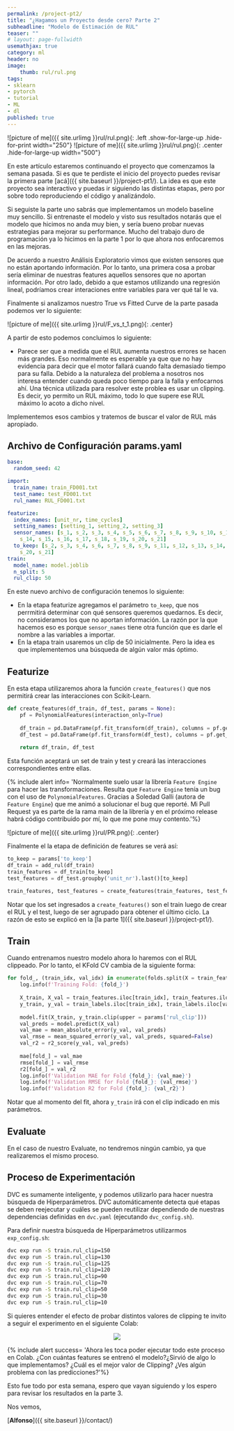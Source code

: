 ```yaml
---
permalink: /project-pt2/ 
title: "¿Hagamos un Proyecto desde cero? Parte 2"
subheadline: "Modelo de Estimación de RUL"
teaser: ""
# layout: page-fullwidth
usemathjax: true
category: ml
header: no
image:
    thumb: rul/rul.png
tags:
- sklearn
- pytorch
- tutorial
- ML
- dl
published: true 
---
```


![picture of me]({{ site.urlimg }}rul/rul.png){: .left .show-for-large-up .hide-for-print width="250"}
![picture of me]({{ site.urlimg }}rul/rul.png){: .center .hide-for-large-up width="500"}

En este artículo estaremos continuando el proyecto que comenzamos la semana pasada. Si es que te perdiste el inicio del proyecto puedes revisar la primera parte <!--more--> [acá]({{ site.baseurl }}/project-pt1/). La idea es que este proyecto sea interactivo y puedas ir siguiendo las distintas etapas, pero por sobre todo reproduciendo el código y analizándolo. 

Si seguiste la parte uno sabrás que implementamos un modelo baseline muy sencillo. Si entrenaste el modelo y visto sus resultados notarás que el modelo que hicimos no anda muy bien, y sería bueno probar nuevas estrategias para mejorar su performance. Mucho del trabajo duro de programación ya lo hicimos en la parte 1 por lo que ahora nos enfocaremos en las mejoras.

De acuerdo a nuestro Análisis Exploratorio vimos que existen sensores que no están aportando información. Por lo tanto, una primera cosa a probar sería eliminar de nuestras features aquellos sensores que no aportan información. Por otro lado, debido a que estamos utilizando una regresión lineal, podríamos crear interaciones entre variables para ver qué tal le va.

Finalmente si analizamos nuestro True vs Fitted Curve de la parte pasada podemos ver lo siguiente:

![picture of me]({{ site.urlimg }}rul/F_vs_t_1.png){: .center}

A partir de esto podemos concluimos lo siguiente: 

* Parece ser que a medida que el RUL aumenta nuestros errores se hacen más grandes. Eso normalmente es esperable ya que que no hay evidencia para decir que el motor fallará cuando falta demasiado tiempo para su falla. Debido a la naturaleza del problema a nosotros nos interesa entender cuando queda poco tiempo para la falla y enfocarnos ahí. Una técnica utilizada para resolver este problea es usar un clipping. Es decir, yo permito un RUL máximo, todo lo que supere ese RUL máximo lo acoto a dicho nivel.
<!-- * Pero otra cosa que se puede ver es que el modelo genera predicciones negativas. Lo cual no está bien. El modelo debería siempre ser capaz de predecir un número positivo. Y es más, nunca debería decirme que hoy falló. De ser ese el caso, no me permite tomar medidas para prevenirlo. Por eso aplicaremos un clipping inferior para evitar dicho comportamiento. El primer paso es un preprocesamiento, antes de entrenar. El segundo paso es un postprocesamiento, después de predecir. -->

Implementemos esos cambios y tratemos de buscar el valor de RUL más apropiado.

## Archivo de Configuración params.yaml

```yaml
base:
  random_seed: 42

import:
  train_name: train_FD001.txt
  test_name: test_FD001.txt
  rul_name: RUL_FD001.txt

featurize:
  index_names: [unit_nr, time_cycles]
  setting_names: [setting_1, setting_2, setting_3]
  sensor_names: [s_1, s_2, s_3, s_4, s_5, s_6, s_7, s_8, s_9, s_10, s_11, s_12, s_13,
    s_14, s_15, s_16, s_17, s_18, s_19, s_20, s_21]
  to_keep: [s_2, s_3, s_4, s_6, s_7, s_8, s_9, s_11, s_12, s_13, s_14, s_15, s_17,
    s_20, s_21]
train:
  model_name: model.joblib
  n_split: 5
  rul_clip: 50
```
En este nuevo archivo de configuración tenemos lo siguiente:

* En la etapa featurize agregamos el parámetro `to_keep`, que nos perrmitirá determinar con qué sensores queremos quedarnos. Es decir, no consideramos los que no aportan información. La razón por la que hacemos eso es porque `sensor_names` tiene otra función que es darle el nombre a las variables a importar.
* En la etapa train usaremos un clip de 50 inicialmente. Pero la idea es que implementemos una búsqueda de algún valor más óptimo.

## Featurize

En esta etapa utilizaremos ahora la función `create_features()` que nos permitirá crear las interacciones con Scikit-Learn.

```python
def create_features(df_train, df_test, params = None):
    pf = PolynomialFeatures(interaction_only=True)
    
    df_train = pd.DataFrame(pf.fit_transform(df_train), columns = pf.get_feature_names_out())
    df_test = pd.DataFrame(pf.fit_transform(df_test), columns = pf.get_feature_names_out())
    
    return df_train, df_test
```

Esta función aceptará un set de train y test y creará las interacciones correspondientes entre ellas.

{% include alert info= 'Normalmente suelo usar la librería `Feature Engine` para hacer las transformaciones. Resulta que `Feature Engine` tenía un bug con el uso de `PolynomialFeatures`. Gracias a Soledad Galli (autora de `Feature Engine`) que me animó a solucionar el bug que reporté. Mi Pull Request ya es parte de la rama main de la librería y en el próximo release habrá código contribuido por mí, lo que me pone muy contento.'%}

![picture of me]({{ site.urlimg }}rul/PR.png){: .center}

Finalmente el la etapa de definición de features se verá así:

```python
to_keep = params['to_keep']
df_train = add_rul(df_train)
train_features = df_train[to_keep]
test_features = df_test.groupby('unit_nr').last()[to_keep]

train_features, test_features = create_features(train_features, test_features)
```
Notar que los set ingresados a `create_features()` son el train luego de crear el RUL y el test, luego de ser agrupado para obtener el último ciclo. La razón de esto se explicó en la [la parte 1]({{ site.baseurl }}/project-pt1/).

## Train

Cuando entrenamos nuestro modelo ahora lo haremos con el RUL clippeado. Por lo tanto, el KFold CV cambia de la siguiente forma:

```python
for fold_, (train_idx, val_idx) in enumerate(folds.split(X = train_features, y = train_labels)):
    log.info(f'Training Fold: {fold_}')
    
    X_train, X_val = train_features.iloc[train_idx], train_features.iloc[val_idx]
    y_train, y_val = train_labels.iloc[train_idx], train_labels.iloc[val_idx]
    
    model.fit(X_train, y_train.clip(upper = params['rul_clip']))
    val_preds = model.predict(X_val)
    val_mae = mean_absolute_error(y_val, val_preds)
    val_rmse = mean_squared_error(y_val, val_preds, squared=False)
    val_r2 = r2_score(y_val, val_preds)
    
    mae[fold_] = val_mae
    rmse[fold_] = val_rmse
    r2[fold_] = val_r2
    log.info(f'Validation MAE for Fold {fold_}: {val_mae}')
    log.info(f'Validation RMSE for Fold {fold_}: {val_rmse}')
    log.info(f'Validation R2 for Fold {fold_}: {val_r2}')
```

Notar que al momento del fit, ahora `y_train` irá con el clip indicado en mis parámetros.

## Evaluate

En el caso de nuestro Evaluate, no tendremos ningún cambio, ya que realizaremos el mismo proceso.

## Proceso de Experimentación

DVC es sumamente inteligente, y podemos utilizarlo para hacer nuestra búsqueda de Hiperparámetros. DVC automáticamente detecta qué etapas se deben reejecutar y cuáles se pueden reutilizar dependiendo de nuestras dependencias definidas en `dvc.yaml` (ejecutando `dvc_config.sh`). 

Para definir nuestra búsqueda de Hiperparámetros utilizarmos `exp_config.sh`:

```bash
dvc exp run -S train.rul_clip=150
dvc exp run -S train.rul_clip=130
dvc exp run -S train.rul_clip=125
dvc exp run -S train.rul_clip=120
dvc exp run -S train.rul_clip=90
dvc exp run -S train.rul_clip=70
dvc exp run -S train.rul_clip=50
dvc exp run -S train.rul_clip=30
dvc exp run -S train.rul_clip=10
```

Si quieres entender el efecto de probar distintos valores de clipping te invito a seguir el experimento en el siguiente Colab: 

<center>
<a href="https://colab.research.google.com/github/datacubeR/cmapps/blob/LR-v2/LR_v2.ipynb"><img src="https://colab.research.google.com/assets/colab-badge.svg"></a>
</center>


{% include alert success= 'Ahora les toca poder ejecutar todo este proceso en Colab. ¿Con cuántas features se entrenó el modelo?¿Sirvió de algo lo que implementamos? ¿Cuál es el mejor valor de Clipping? ¿Ves algún problema con las predicciones?'%}

Esto fue todo por esta semana, espero que vayan siguiendo y los espero para revisar los resultados en la parte 3. 

Nos vemos,

[**Alfonso**]({{ site.baseurl }}/contact/)


